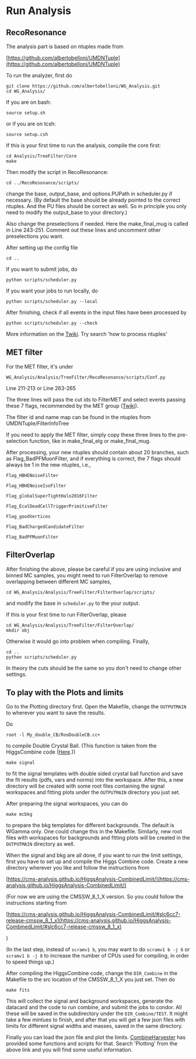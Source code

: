 # Run Analysis

## RecoResonance

The analysis part is based on ntuples made from 

   [https://github.com/albertobelloni/UMDNTuple](https://github.com/albertobelloni/UMDNTuple)

To run the analyzer, first do 
   ```
   git clone https://github.com/albertobelloni/WG_Analysis.git
   cd WG_Analysis/
   ```
If you are on bash:
   ```
   source setup.sh
   ```
or if you are on tcsh:
   ```
   source setup.csh
   ```

If this is your first time to run the analysis, compile the core first:
   ```
   cd Analysis/TreeFilter/Core
   make
   ```

Then modify the script in RecoResonance:
   ```
   cd ../RecoResonance/scripts/
   ```
change the base, output_base, and options.PUPath in scheduler.py if necessary. (By default the base should be already pointed to the correct ntuples. And the PU files should be correct as well. So in principle you only need to modify the output_base to your directory.)

Also change the preselections if needed. Here the make_final_mug is called in Line 243-251. Comment out these lines and uncomment other preselections you want. 

After setting up the config file
   ```
   cd ..
   ```

If you want to submit jobs, do
   ```
   python scripts/scheduler.py
   ```

If you want your jobs to run locally, do
   ```
   python scripts/scheduler.py --local
   ```

After finishing, check if all events in the input files have been processed by
   ```
   python scripts/scheduler.py --check
   ```

More information on the [Twiki](https://twiki.cern.ch/twiki/bin/view/CMS/WGToLNuGResonance). Try search 'how to process ntuples'

## MET filter

For the MET filter, it's under 

    WG_Analysis/Analysis/TreeFilter/RecoResonance/scripts/Conf.py

Line 211-213 or Line 263-265

The three lines will pass the cut ids to FilterMET and select events passing these 7 flags, recommended by the MET group ([Twiki](https://twiki.cern.ch/twiki/bin/view/CMS/MissingETOptionalFiltersRun2)).

The filter id and name map can be found in the ntuples from UMDNTuple/FilterInfoTree

If you need to apply the MET filter, simply copy these three lines to the pre-selection function, like in make_final_elg or make_final_mug.

After processing, your new ntuples should contain about 20 branches, such as Flag_BadPFMuonFilter, and if everything is correct, the 7 flags should always be 1 in the new ntuples, i.e.,

    Flag_HBHENoiseFilter

    Flag_HBHENoiseIsoFilter

    Flag_globalSuperTightHalo2016Filter

    Flag_EcalDeadCellTriggerPrimitiveFilter

    Flag_goodVertices

    Flag_BadChargedCandidateFilter

    Flag_BadPFMuonFilter

## FilterOverlap

After finishing the above, please be careful if you are using inclusive and binned MC samples, you might need to run FilterOverlap to remove overlapping between different MC samples, 
   ```
   cd WG_Analysis/Analysis/TreeFilter/FilterOverlap/scripts/
   ```
and modify the base in `scheduler.py` to the your output. 

If this is your first time to run FilterOverlap, please
   ```
   cd WG_Analysis/Analysis/TreeFilter/FilterOverlap/
   mkdir obj
   ```
Otherwise it would go into problem when compiling. Finally,
   ```
   cd ..
   python scripts/scheduler.py
   ```
In theory the cuts should be the same so you don't need to change other settings.

## To play with the Plots and limits

Go to the Plotting directory first. Open the Makefile, change the `OUTPUTMAIN` to wherever you want to save the results. 

Do
```
root -l My_double_CB/RooDoubleCB.cc+
```
to compile Double Crystal Ball. (This function is taken from the HiggsCombine code ([Here](https://github.com/cms-analysis/HiggsAnalysis-CombinedLimit/blob/master/src/HZZ2L2QRooPdfs.cc#L73).))

```
make signal
```
to fit the signal templates with double sided crystal ball function and save the fit results (pdfs, vars and norms) into the workspace. After this, a new directory will be created with some root files containing the signal workspaces and fitting plots under the `OUTPUTMAIN` directory you just set.

After preparing the signal workspaces, you can do
```
make mcbkg
```
to prepare the bkg templates for different backgrounds. The default is WGamma only. One could change this in the Makefile. Similarly, new root files with workspaces for backgrounds and fitting plots will be created in the `OUTPUTMAIN` directory as well.

When the signal and bkg are all done, if you want to run the limit settings, first you have to set up and compile the Higgs Combine code.
Create a new directory wherever you like and follow the instructions from 

[https://cms-analysis.github.io/HiggsAnalysis-CombinedLimit/](https://cms-analysis.github.io/HiggsAnalysis-CombinedLimit/)

(For now we are using the CMSSW_8_1_X version. So you could follow the instructions starting from 

[https://cms-analysis.github.io/HiggsAnalysis-CombinedLimit/#slc6cc7-release-cmssw_8_1_x](https://cms-analysis.github.io/HiggsAnalysis-CombinedLimit/#slc6cc7-release-cmssw_8_1_x)

) 

(In the last step, instead of `scramv1 b`, you may want to do `scramv1 b -j 6` or `scramv1 b -j 8` to increase the number of CPUs used for compiling, in order to speed things up.)

After compiling the HiggsCombine code, change the `DIR_Combine` in the Makefile to the src location of the CMSSW_8_1_X you just set. Then do
```
make fits
```
This will collect the signal and background workspaces, generate the datacard and the code to run combine, and submit the jobs to condor. All these will be saved in the subdirectory under the `DIR_Combine/TEST`. It might take a few mintues to finish, and after that you will get a few json files with limits for different signal widths and masses, saved in the same directory.

Finally you can load the json file and plot the limits. [CombineHarvester](https://cms-analysis.github.io/CombineHarvester/limits.html) has provided some functions and scripts for that. Search 'Plotting' from the above link and you will find some useful information.

